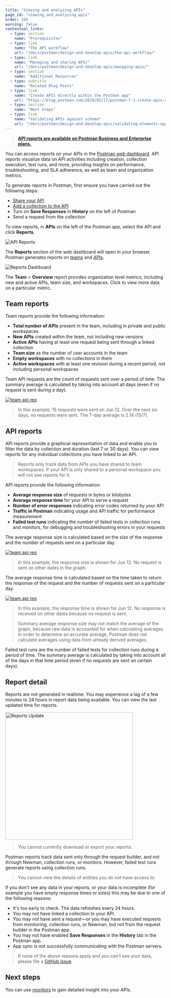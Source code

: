 ```yaml
---
title: "Viewing and analyzing APIs"
page_id: "viewing_and_analyzing_apis"
order: 206
warning: false
contextual_links:
  - type: section
    name: "Prerequisites"
  - type: link
    name: "The API workflow"
    url: "/docs/postman/design-and-develop-apis/the-api-workflow/"
  - type: link
    name: "Managing and sharing APIs"
    url: "/docs/postman/design-and-develop-apis/managing-apis/"
  - type: section
    name: "Additional Resources"
  - type: subtitle
    name: "Related Blog Posts"
  - type: link
    name: "Create APIs directly within the Postman app"
    url: "https://blog.postman.com/2019/05/17/postman-7-1-create-apis-directly-within-the-postman-app/"
  - type: section
    name: "Next Steps"
  - type: link
    name: "Validating APIs against schema"
    url: "/docs/postman/design-and-develop-apis/validating-elements-against-schema/"
---
```


> __[API reports are available on Postman Business and Enterprise plans.](https://www.postman.com/pricing)__

You can access reports on your APIs in the [Postman web dashboard](https://app.getpostman.com/dashboard). API reports visualize data on API activities including creation, collection execution, test runs, and more, providing insights on performance, troubleshooting, and SLA adherence, as well as team and organization metrics.

To generate reports in Postman, first ensure you have carried out the following steps:

* [Share your API](/docs/postman/design-and-develop-apis/managing-apis/)
* [Add a collection to the API](/docs/postman/design-and-develop-apis/the-api-workflow/#generating-a-collection)
* Turn on __Save Responses__ in __History__ on the left of Postman
* Send a request from the collection

To view reports, in __APIs__ on the left of the Postman app, select the API and click __Reports__.

![API Reports](https://assets.postman.com/postman-docs/api-reports-button.jpg)

The __Reports__ section of the web dashboard will open in your browser. Postman generates reports on [teams](#team-reports) and [APIs](#api-reports).

![Reports Dashboard](https://assets.postman.com/postman-docs/reports-dash.jpg)

The __Team__ &gt; __Overview__ report provides organization level metrics, including new and active APIs, team size, and workspaces. Click to view more data on a particular metric.

## Team reports

Team reports provide the following information:

* __Total number of APIs__ present in the team, including in private and public workspaces
* __New APIs__ created within the team, not including new versions
* __Active APIs__ having at least one request being sent through a linked collection
* __Team size__ as the number of user accounts in the team
* __Empty workspaces__ with no collections in them
* __Active workspaces__ with at least one revision during a recent period, not including personal workspaces

Team API requests are the count of requests sent over a period of time. The summary average is calculated by taking into account all days (even if no request is sent during a day).

[![team api req](https://assets.postman.com/postman-docs/Reports-TeamAPI.png)](https://assets.postman.com/postman-docs/Reports-TeamAPI.png)

> In this example, 15 requests were sent on Jun 12. Over the next six days, no requests were sent. The 7-day average is 2.14 (15/7).

## API reports

API reports provide a graphical representation of data and enable you to filter the data by collection and duration (last 7 or 30 days). You can view reports for any individual collections you have linked to an API.

> Reports only track data from APIs you have shared to team workspaces. If your API is only shared to a personal workspace you will not see reports for it.

API reports provide the following information:

* __Average response size__ of requests in bytes or kilobytes
* __Average response time__ for your API to serve a request
* __Number of error responses__ indicating error codes returned by your API
* __Traffic in Postman__ indicating usage and API traffic for performance measurement
* __Failed test runs__ indicating the number of failed tests in collection runs and monitors, for debugging and troubleshooting errors in your requests

The average response size is calculated based on the size of the response and the number of requests sent on a particular day.

[![team api req](https://assets.postman.com/postman-docs/Reports-AvgResp.png)](https://assets.postman.com/postman-docs/Reports-AvgResp.png)

> In this example, the response size is shown for Jun 12. No request is sent on other dates in the graph.

The average response time is calculated based on the time taken to return the response of the request and the number of requests sent on a particular day.

[![team api req](https://assets.postman.com/postman-docs/Reports-AvgRespTime.png)](https://assets.postman.com/postman-docs/Reports-AvgRespTime.png)

> In this example, the response time is shown for Jun 12. No response is received on other dates because no request is sent.
>
> Summary average response size may not match the average of the graph, because raw data is accounted for when calculating averages. In order to determine an accurate average, Postman does not calculate averages using data from already derived averages.

Failed test runs are the number of failed tests for collection runs during a period of time. The summary average is calculated by taking into account all of the days in that time period (even if no requests are sent on certain days).

## Report detail

Reports are not generated in realtime. You may experience a lag of a few minutes to 24 hours in report data being available. You can view the last updated time for reports.

<img alt="Reports Update" src="https://assets.postman.com/postman-docs/reports-last-update.jpg" width="400px"/>

> You cannot currently download or export your reports.

Postman reports track data sent only through the request builder, and not through Newman, collection runs, or monitors. However, failed test runs generate reports using collection runs.

> You cannot view the details of entities you do not have access to.

If you don't see any data in your reports, or your data is incomplete (for example you have empty response times or sizes) this may be due to one of the following reasons:

* It's too early to check. The data refreshes every 24 hours.
* You may not have linked a collection to your API.
* You may not have sent a request—or you may have executed requests from monitoring, collection runs, or Newman, but not from the request builder in the Postman app.
* You may not have enabled __Save Responses__ in the __History__ tab in the Postman app.
* App sync is not successfully communicating with the Postman servers.

> If none of the above reasons apply and you can't see your data, please file a [GitHub issue](https://github.com/postmanlabs/).

## Next steps

You can use [monitors](/docs/postman/monitors/intro-monitors/) to gain detailed insight into your APIs.
